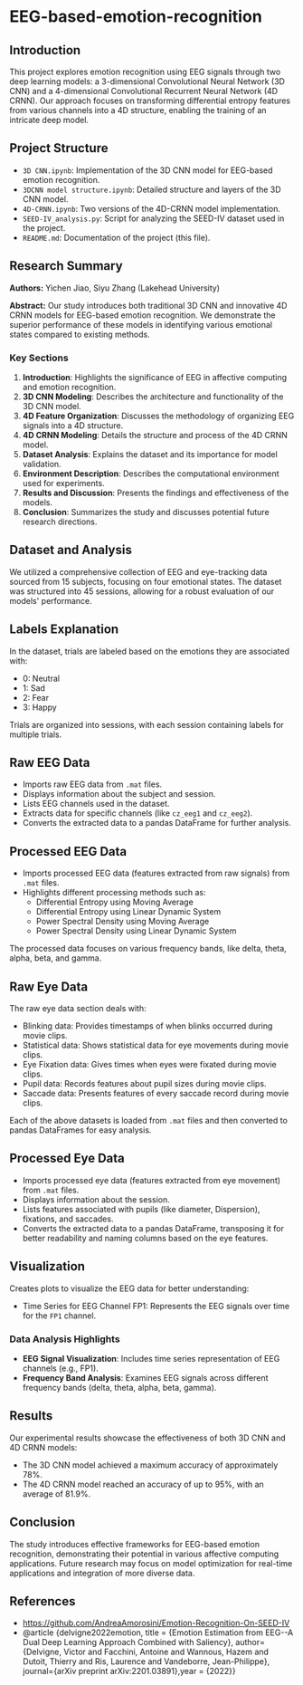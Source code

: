# EEG-based-emotion-recognition


## Introduction

This project explores emotion recognition using EEG signals through two deep learning models: a 3-dimensional Convolutional Neural Network (3D CNN) and a 4-dimensional Convolutional Recurrent Neural Network (4D CRNN). Our approach focuses on transforming differential entropy features from various channels into a 4D structure, enabling the training of an intricate deep model.

## Project Structure

- `3D CNN.ipynb`: Implementation of the 3D CNN model for EEG-based emotion recognition.
- `3DCNN model structure.ipynb`: Detailed structure and layers of the 3D CNN model.
- `4D-CRNN.ipynb`: Two versions of the 4D-CRNN model implementation.
- `SEED-IV_analysis.py`: Script for analyzing the SEED-IV dataset used in the project.
- `README.md`: Documentation of the project (this file).

## Research Summary

**Authors:** Yichen Jiao, Siyu Zhang (Lakehead University)

**Abstract:** Our study introduces both traditional 3D CNN and innovative 4D CRNN models for EEG-based emotion recognition. We demonstrate the superior performance of these models in identifying various emotional states compared to existing methods.

### Key Sections

1. **Introduction**: Highlights the significance of EEG in affective computing and emotion recognition.
2. **3D CNN Modeling**: Describes the architecture and functionality of the 3D CNN model.
3. **4D Feature Organization**: Discusses the methodology of organizing EEG signals into a 4D structure.
4. **4D CRNN Modeling**: Details the structure and process of the 4D CRNN model.
5. **Dataset Analysis**: Explains the dataset and its importance for model validation.
6. **Environment Description**: Describes the computational environment used for experiments.
7. **Results and Discussion**: Presents the findings and effectiveness of the models.
8. **Conclusion**: Summarizes the study and discusses potential future research directions.

## Dataset and Analysis

We utilized a comprehensive collection of EEG and eye-tracking data sourced from 15 subjects, focusing on four emotional states. The dataset was structured into 45 sessions, allowing for a robust evaluation of our models' performance.
## Labels Explanation

In the dataset, trials are labeled based on the emotions they are associated with:
- 0: Neutral
- 1: Sad
- 2: Fear
- 3: Happy

Trials are organized into sessions, with each session containing labels for multiple trials.

## Raw EEG Data

- Imports raw EEG data from `.mat` files.
- Displays information about the subject and session.
- Lists EEG channels used in the dataset.
- Extracts data for specific channels (like `cz_eeg1` and `cz_eeg2`).
- Converts the extracted data to a pandas DataFrame for further analysis.

## Processed EEG Data

- Imports processed EEG data (features extracted from raw signals) from `.mat` files.
- Highlights different processing methods such as:
  - Differential Entropy using Moving Average
  - Differential Entropy using Linear Dynamic System
  - Power Spectral Density using Moving Average
  - Power Spectral Density using Linear Dynamic System

The processed data focuses on various frequency bands, like delta, theta, alpha, beta, and gamma.

## Raw Eye Data

The raw eye data section deals with:
- Blinking data: Provides timestamps of when blinks occurred during movie clips.
- Statistical data: Shows statistical data for eye movements during movie clips.
- Eye Fixation data: Gives times when eyes were fixated during movie clips.
- Pupil data: Records features about pupil sizes during movie clips.
- Saccade data: Presents features of every saccade record during movie clips.

Each of the above datasets is loaded from `.mat` files and then converted to pandas DataFrames for easy analysis.

## Processed Eye Data

- Imports processed eye data (features extracted from eye movement) from `.mat` files.
- Displays information about the session.
- Lists features associated with pupils (like diameter, Dispersion), fixations, and saccades.
- Converts the extracted data to a pandas DataFrame, transposing it for better readability and naming columns based on the eye features.

## Visualization

Creates plots to visualize the EEG data for better understanding:
- Time Series for EEG Channel FP1: Represents the EEG signals over time for the `FP1` channel.


### Data Analysis Highlights

- **EEG Signal Visualization**: Includes time series representation of EEG channels (e.g., FP1).
- **Frequency Band Analysis**: Examines EEG signals across different frequency bands (delta, theta, alpha, beta, gamma).

## Results

Our experimental results showcase the effectiveness of both 3D CNN and 4D CRNN models:

- The 3D CNN model achieved a maximum accuracy of approximately 78%.
- The 4D CRNN model reached an accuracy of up to 95%, with an average of 81.9%.

## Conclusion

The study introduces effective frameworks for EEG-based emotion recognition, demonstrating their potential in various affective computing applications. Future research may focus on model optimization for real-time applications and integration of more diverse data.


## References

- https://github.com/AndreaAmorosini/Emotion-Recognition-On-SEED-IV
- @article
{delvigne2022emotion, title = {Emotion Estimation from EEG--A
Dual Deep Learning Approach Combined with Saliency}, author={Delvigne, Victor and Facchini, Antoine and Wannous, Hazem 
and Dutoit, Thierry and Ris, Laurence and Vandeborre, Jean-Philippe},
journal={arXiv preprint arXiv:2201.03891},year = {2022}}
